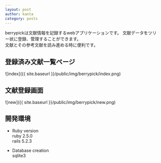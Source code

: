 ```yaml
---
layout: post
author: kanta
category: posts
---
```


berrypickは文献情報を記録するwebアプリケーションです。
文献データをツリー状に登録、管理することができます。  
文献とその参考文献を読み進める時に便利です。


## 登録済み文献一覧ページ
![index]({{ site.baseurl }}/public/img/berrypick/index.png)

  
  
## 文献登録画面
![new]({{ site.baseurl }}/public/img/berrypick/new.png)


## 開発環境
* Ruby version  
ruby 2.5.0  
rails 5.2.3  

* Database creation  
sqlite3 

